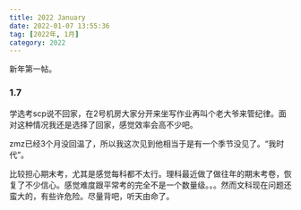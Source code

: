 ```yaml
---
title: 2022 January
date: 2022-01-07 13:55:36
tag: [2022年, 1月]
category: 2022
---
```


新年第一帖。

### 1.7

学选考scp说不回家，在2号机房大家分开来坐写作业再叫个老大爷来管纪律。面对这种情况我还是选择了回家，感觉效率会高不少吧。

zmz已经3个月没回温了，所以我这次见到他相当于是有一个季节没见了。“我时代”。

比较担心期末考，尤其是感觉每科都不太行。理科最近做了做往年的期末考卷，恢复了不少信心。感觉难度跟平常考的完全不是一个数量级。。。然而文科现在问题还蛮大的，有些许危险。尽量背吧，听天由命了。